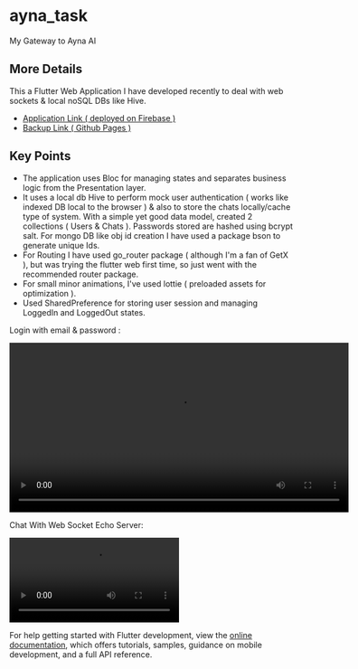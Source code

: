 # ayna_task

My Gateway to Ayna AI

## More Details

This a Flutter Web Application I have developed recently to deal with web sockets & local noSQL DBs like Hive.


- [ Application Link ( deployed on Firebase )](https://ayna-assignment-auro.web.app/)
- [ Backup Link ( Github Pages )](https://auro-dev.github.io/)


## Key Points
- The application uses Bloc for managing states and separates business logic from the Presentation layer.
- It uses a local db Hive to perform mock user authentication ( works like indexed DB local to the browser ) & also to store the chats locally/cache type of system. With a simple yet good data model, created 2 collections ( Users & Chats ). Passwords stored are hashed using bcrypt salt. For mongo DB like obj id creation I have used a package bson to generate unique Ids.
- For Routing I have used go_router package ( although I'm a fan of GetX ), but was trying the flutter web first time, so just went with the recommended router package.
- For small minor animations, I've used lottie ( preloaded assets for optimization ).
- Used SharedPreference for storing user session and managing LoggedIn and LoggedOut states.






Login with email & password :

<video width="600" controls>
  <source src="login.mov" type="video/mp4">
  Your browser does not support the video tag.
</video>


Chat With Web Socket Echo Server:

<video src="https://github.com/anon-000/ayna-task/assets/52295426/ea15106f-0ad7-4ba6-bc39-bdb5353fbbec"></video>







For help getting started with Flutter development, view the
[online documentation](https://docs.flutter.dev/), which offers tutorials,
samples, guidance on mobile development, and a full API reference.
